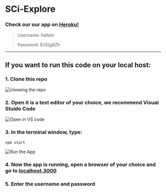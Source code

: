 # SCi-Explore

### Check our our app on [Heroku!](https://sci-toolset.herokuapp.com/)

> Username: hallam
> 
> Password: 9JS(g8Zh

---

## If you want to run this code on your local host:

### 1. Clone this repo
![cloneing the repo](https://user-images.githubusercontent.com/64285005/161536717-4d4d7f37-21db-4cb1-b71e-662827d8b205.png)

### 2. Open it is a text editor of your choice, we recommend Visual Stuido Code

![Open in VS code](https://user-images.githubusercontent.com/64285005/161537010-70426003-5202-4f73-9dd1-a1585c800c8f.png)

### 3. In the terminal window, type: 
``` npm start ```

![Run the App](https://user-images.githubusercontent.com/64285005/161537955-e324cf45-d34c-455a-9508-7d0ac23b4bba.png)


### 4. Now the app is running, open a browser of your choice and go to [localhost.3000](http://localhost:3000)

### 5. Enter the username and password


